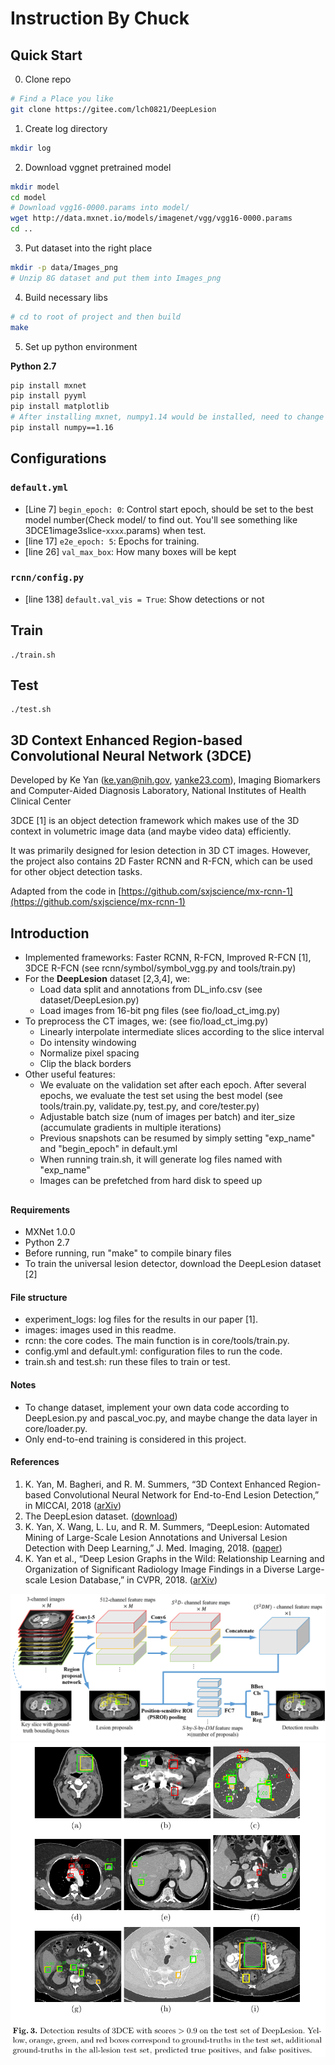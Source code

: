 # Instruction By Chuck
## Quick Start
0. Clone repo
```sh
# Find a Place you like
git clone https://gitee.com/lch0821/DeepLesion
```
1. Create log directory
```sh
mkdir log
```
2. Download vggnet pretrained model
```sh
mkdir model
cd model
# Download vgg16-0000.params into model/
wget http://data.mxnet.io/models/imagenet/vgg/vgg16-0000.params
cd ..
```
3. Put dataset into the right place
```sh
mkdir -p data/Images_png
# Unzip 8G dataset and put them into Images_png
```
4. Build necessary libs
```sh
# cd to root of project and then build
make
```
5. Set up python environment

**Python 2.7**
```sh
pip install mxnet
pip install pyyml
pip install matplotlib
# After installing mxnet, numpy1.14 would be installed, need to change to numpy1.16
pip install numpy==1.16
```

## Configurations
### `default.yml`
* [Line 7] `begin_epoch: 0`: Control start epoch, should be set to the best model number(Check model/ to find out. You'll see something like 3DCE1image3slice-`xxxx`.params) when test.
* [line 17] `e2e_epoch: 5`: Epochs for training.
* [line 26] `val_max_box`: How many boxes will be kept

### `rcnn/config.py`
* [line 138] `default.val_vis = True`: Show detections or not

## Train
```
./train.sh
```

## Test
```
./test.sh
```

## 3D Context Enhanced Region-based Convolutional Neural Network (3DCE)

Developed by Ke Yan (ke.yan@nih.gov, [yanke23.com](http://yanke23.com)), Imaging Biomarkers and Computer-Aided Diagnosis Laboratory, National Institutes of Health Clinical Center

3DCE [1] is an object detection framework which makes use of the 3D context in volumetric image data (and maybe video data) efficiently.

It was primarily designed for lesion detection in 3D CT images. However, the project also contains 2D Faster RCNN and R-FCN, which can be used for other object detection tasks.

Adapted from the code in [https://github.com/sxjscience/mx-rcnn-1](https://github.com/sxjscience/mx-rcnn-1)

## Introduction
* Implemented frameworks: Faster RCNN, R-FCN, Improved R-FCN [1], 3DCE R-FCN (see rcnn/symbol/symbol_vgg.py and tools/train.py)
* For the **DeepLesion** dataset [2,3,4], we:
    * Load data split and annotations from DL_info.csv (see dataset/DeepLesion.py)
    * Load images from 16-bit png files (see fio/load_ct_img.py)
* To preprocess the CT images, we: (see fio/load_ct_img.py)
	* Linearly interpolate intermediate slices according to the slice interval
    * Do intensity windowing
    * Normalize pixel spacing
    * Clip the black borders
* Other useful features:
    * We evaluate on the validation set after each epoch. After several epochs, we evaluate the test set using the best model (see tools/train.py, validate.py, test.py, and core/tester.py)
    * Adjustable batch size (num of images per batch) and iter_size (accumulate gradients in multiple iterations)
    * Previous snapshots can be resumed by simply setting "exp_name" and "begin_epoch" in default.yml
    * When running train.sh, it will generate log files named with "exp_name"
    * Images can be prefetched from hard disk to speed up

##

#### Requirements
* MXNet 1.0.0
* Python 2.7
* Before running, run "make" to compile binary files
* To train the universal lesion detector, download the DeepLesion dataset [2]

#### File structure
* experiment_logs: log files for the results in our paper [1].
* images: images used in this readme.
* rcnn: the core codes. The main function is in core/tools/train.py.
* config.yml and default.yml: configuration files to run the code.
* train.sh and test.sh: run these files to train or test.

#### Notes
* To change dataset, implement your own data code according to DeepLesion.py and pascal_voc.py, and maybe change the data layer in core/loader.py.
* Only end-to-end training is considered in this project.

#### References
1. K. Yan, M. Bagheri, and R. M. Summers, “3D Context Enhanced Region-based Convolutional Neural Network for End-to-End Lesion Detection,” in MICCAI, 2018 ([arXiv](https://arxiv.org/abs/1806.09648))
1. The DeepLesion dataset. ([download](https://nihcc.box.com/v/DeepLesion))
1. K. Yan, X. Wang, L. Lu, and R. M. Summers, “DeepLesion: Automated Mining of Large-Scale Lesion Annotations and Universal Lesion Detection with Deep Learning,” J. Med. Imaging, 2018. ([paper](http://yanke23.com/papers/18_JMI_DeepLesion.pdf))
1. K. Yan et al., “Deep Lesion Graphs in the Wild: Relationship Learning and Organization of Significant Radiology Image Findings in a Diverse Large-scale Lesion Database,” in CVPR, 2018. ([arXiv](https://arxiv.org/abs/1711.10535))

![3DCE framework](images/3dce_framework.png)
![lesion detection results](images/3DCE_lesion_detection_results.png)
